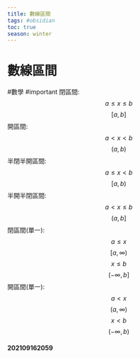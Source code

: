 ```yaml
---
title: 數線區間
tags: #obsidian 
toc: true
season: winter
---
```

# 數線區間
#數學
#important
閉區間:
$$a \leq x \leq b$$
$$[a,b]$$
開區間:
$$a < x < b$$
$$(a,b)$$
半閉半開區間:
$$a \leq x < b$$
$$[a,b)$$
半開半閉區間:
$$a<x\leq b$$
$$(a,b]$$
閉區間(單一):
$$a \leq x$$
$$[a,\infty)$$
$$ x \leq b$$
$$(-\infty, b]$$
開區間(單一):
$$a < x$$
$$(a,\infty)$$
$$x<b$$
$$(-\infty, b)$$

#### 202109162059
